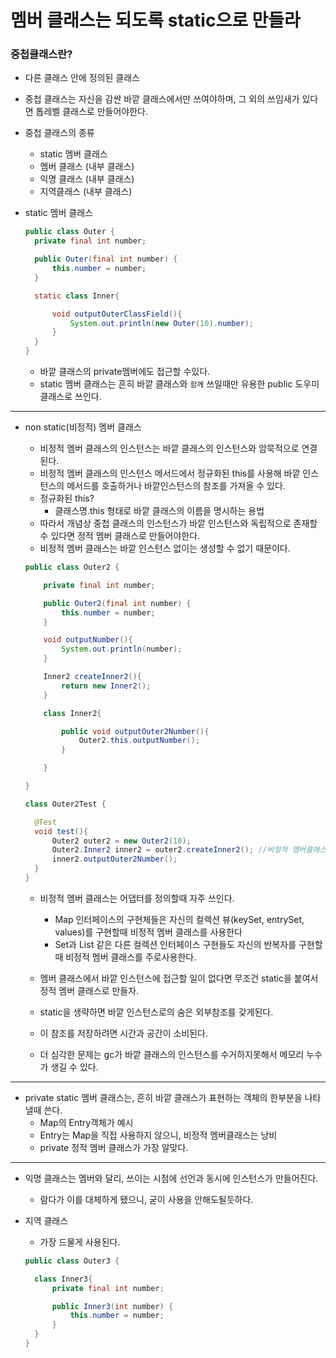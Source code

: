 # 멤버 클래스는 되도록 static으로 만들라

### 중첩클래스란?
+ 다른 클래스 안에 정의된 클래스
+ 중첩 클래스는 자신을 감싼 바깥 클래스에서만 쓰여야하며, 그 외의 쓰임새가 있다면 톱레벨 클래스로 만들어야한다.
+ 중첩 클래스의 종류
  + static 멤버 클래스
  + 멤버 클래스 (내부 클래스)
  + 익명 클래스 (내부 클래스)
  + 지역클래스 (내부 클래스)

+ static 멤버 클래스
  ````java
  public class Outer {
    private final int number;

    public Outer(final int number) {
        this.number = number;
    }

    static class Inner{

        void outputOuterClassField(){
            System.out.println(new Outer(10).number);
        }
    }
  }
  ````
  + 바깥 클래스의 private멤버에도 접근할 수있다.
  + static 멤버 클래스는 흔히 바깥 클래스와 `함께` 쓰일때만 유용한 public 도우미 클래스로 쓰인다.

---

+ non static(비정적) 멤버 클래스
  + 비정적 멤버 클래스의 인스턴스는 바깥 클래스의 인스턴스와 암묵적으로 연결된다.
  + 비정적 멤버 클래스의 인스턴스 메서드에서 정규화된 this를 사용해 바깥 인스턴스의 메서드를 호출하거나 바깥인스턴스의 참조를 가져올 수 있다.
  + 정규화된 this?
    + 클래스명.this 형태로 바깥 클래스의 이름을 명시하는 용법
  + 따라서 개념상 중첩 클래스의 인스턴스가 바깥 인스턴스와 독립적으로 존재할 수 있다면 정적 멤버 클래스로 만들어야한다.
  + 비정적 멤버 클래스는 바깥 인스턴스 없이는 생성할 수 없기 때문이다.

  ```java
  public class Outer2 {
  
      private final int number;
  
      public Outer2(final int number) {
          this.number = number;
      }
  
      void outputNumber(){
          System.out.println(number);
      }
  
      Inner2 createInner2(){
          return new Inner2();
      }
  
      class Inner2{
  
          public void outputOuter2Number(){
              Outer2.this.outputNumber();
          }
  
      }
  
  }
  
  class Outer2Test {

    @Test
    void test(){
        Outer2 outer2 = new Outer2(10);
        Outer2.Inner2 inner2 = outer2.createInner2(); //비정적 멤버클래스 인스턴스만들기
        inner2.outputOuter2Number();
    }
  }
  ```
  
  + 비정적 멤버 클래스는 어댑터를 정의할때 자주 쓰인다.
    + Map 인터페이스의 구현체들은 자신의 컬렉션 뷰(keySet, entrySet, values)를 구현할때 비정적 멤버 클래스를 사용한다
    + Set과 List 같은 다른 컬렉션 인터페이스 구현들도 자신의 반복자를 구현할때 비정적 멤버 클래스를 주로사용한다.
  
  + 멤버 클래스에서 바깥 인스턴스에 접근할 일이 없다면 무조건 static을 붙여서 정적 멤버 클래스로 만들자.
  + static을 생략하면 바깥 인스턴스로의 숨은 외부참조를 갖게된다.
  + 이 참조를 저장하려면 시간과 공간이 소비된다.
  + 더 심각한 문제는 gc가 바깥 클래스의 인스턴스를 수거하지못해서 메모리 누수가 생길 수 있다.

---

+ private static 멤버 클래스는, 흔히 바깥 클래스가 표현하는 객체의 한부분을 나타낼때 쓴다.
  + Map의 Entry객체가 예시
  + Entry는 Map을 직접 사용하지 않으니, 비정적 멤버클래스는 낭비
  + private 정적 멤버 클래스가 가장 알맞다.

---

+ 익명 클래스는 멤버와 달리, 쓰이는 시점에 선언과 동시에 인스턴스가 만들어진다.
  + 람다가 이를 대체하게 됐으니, 굳이 사용을 안해도될듯하다.

+ 지역 클래스 
  + 가장 드물게 사용된다.
  ```java
  public class Outer3 {

    class Inner3{
        private final int number;

        public Inner3(int number) {
            this.number = number;
        }
    }
  }
  ```
